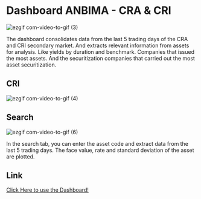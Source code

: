 # Dashboard ANBIMA - CRA & CRI

![ezgif com-video-to-gif (3)](https://github.com/carloscorro/taxas_cri_cra/assets/65100808/5af080d0-61bc-4f97-ae83-a2e905f2943d)

The dashboard consolidates data from the last 5 trading days of the CRA and CRI secondary market. And extracts relevant information from assets for analysis. Like yields by duration and benchmark. 
Companies that issued the most assets. And the securitization companies that carried out the most asset securitization.

## CRI

![ezgif com-video-to-gif (4)](https://github.com/carloscorro/taxas_cri_cra/assets/65100808/3c1a2e8a-3500-47dc-bb81-73471b1c7e36)


## Search

![ezgif com-video-to-gif (6)](https://github.com/carloscorro/conversao_indices/assets/65100808/65d95f02-e1af-4e2a-b61d-5b5c0dd27023)

In the search tab, you can enter the asset code and extract data from the last 5 trading days. The face value, rate and standard deviation of the asset are plotted.

## Link

<a href="https://mcalc-beta.streamlit.app/">Click Here to use the Dashboard!</a>

